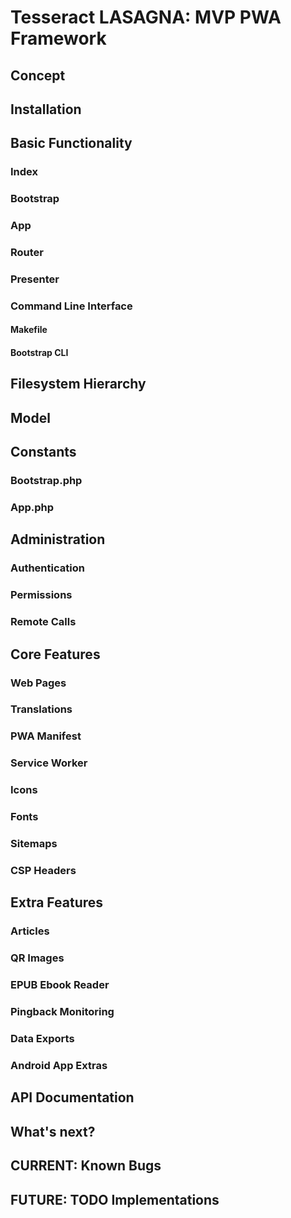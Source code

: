 # Tesseract LASAGNA: MVP PWA Framework

## Concept

## Installation

## Basic Functionality

### Index

### Bootstrap

### App

### Router

### Presenter

### Command Line Interface

#### Makefile

#### Bootstrap CLI

## Filesystem Hierarchy

## Model

## Constants

### Bootstrap.php

### App.php

## Administration

### Authentication

### Permissions

### Remote Calls

## Core Features

### Web Pages

### Translations

### PWA Manifest

### Service Worker

### Icons

### Fonts

### Sitemaps

### CSP Headers

## Extra Features

### Articles

### QR Images

### EPUB Ebook Reader

### Pingback Monitoring

### Data Exports

### Android App Extras

## API Documentation

## What's next?

## CURRENT: Known Bugs

## FUTURE: TODO Implementations

